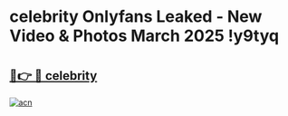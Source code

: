 # celebrity Onlyfans Leaked - New Video & Photos March 2025 !y9tyq

# <h2><a href="https://9yhqes.iuczelnia.edu.pl?title=celebrity&ref=y9tyq">🔗👉 🔴 celebrity</a></h2>

[![acn](https://github.com/user-attachments/assets/0f9c940e-d8b0-45ae-aac7-cd30a18b3e1c)](https://9yhqes.iuczelnia.edu.pl?title=celebrity&ref=y9tyq)

